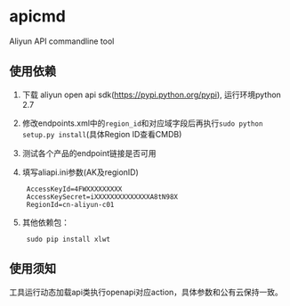 # apicmd
Aliyun API commandline tool

## 使用依赖
1. 下载 aliyun open api sdk(https://pypi.python.org/pypi), 运行环境python 2.7

2. 修改endpoints.xml中的`region_id`和对应域字段后再执行`sudo python setup.py install`(具体Region ID查看CMDB)

3. 测试各个产品的endpoint链接是否可用

4. 填写aliapi.ini参数(AK及regionID)
		
		AccessKeyId=4FWXXXXXXXXX
		AccessKeySecret=iXXXXXXXXXXXXXXA8tN98X
		RegionId=cn-aliyun-c01
5. 其他依赖包：

		sudo pip install xlwt
		
## 使用须知
工具运行动态加载api类执行openapi对应action，具体参数和公有云保持一致。
